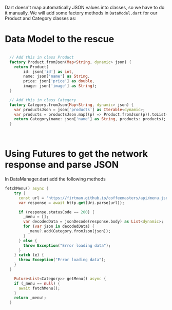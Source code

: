 Dart doesn't map automatically JSON values into classes, so we have to do it manually. We will add some factory methods in `DataModel.dart` for our Product and Category classes as:

# Data Model to the rescue
```dart

  // Add this in class Product
  factory Product.fromJson(Map<String, dynamic> json) {
    return Product(
        id: json['id'] as int,
        name: json['name'] as String,
        price: json['price'] as double,
        image: json['image'] as String);
  }

  // Add this in class Category
  factory Category.fromJson(Map<String, dynamic> json) {
    var productsJson = json['products'] as Iterable<dynamic>;
    var products = productsJson.map((p) => Product.fromJson(p)).toList();
    return Category(name: json['name'] as String, products: products);
  }

  
```

# Using Futures to get the network response and parse JSON

In DataManager.dart add the following methods

```dart
fetchMenu() async {
    try {
      const url = 'https://firtman.github.io/coffeemasters/api/menu.json';
      var response = await http.get(Uri.parse(url));

      if (response.statusCode == 200) {
        _menu = [];
        var decodedData = jsonDecode(response.body) as List<dynamic>;
        for (var json in decodedData) {
          _menu?.add(Category.fromJson(json));
        }
      } else {
        throw Exception("Error loading data");
      }
    } catch (e) {
      throw Exception("Error loading data");
    }
  }

    Future<List<Category>> getMenu() async {
    if (_menu == null) {
      await fetchMenu();
    }
    return _menu!;
  }
```


